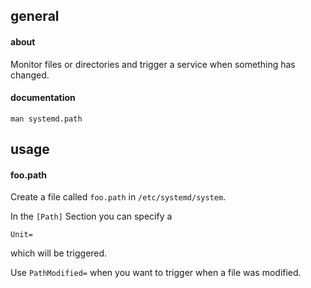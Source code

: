 ## general

#### about

Monitor files or directories and trigger a service when something has changed.

#### documentation

```
man systemd.path
```

## usage

#### foo.path

Create a file called `foo.path` in `/etc/systemd/system`.

In the `[Path]` Section you can specify a
```
Unit=
```
which will be triggered.

Use `PathModified=` when you want to trigger when a file was modified.
